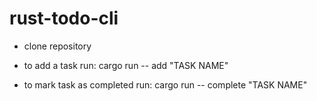 # rust-todo-cli

- clone repository

- to add a task run:
  cargo run -- add "TASK NAME"
  
- to mark task as completed run: 
 cargo run -- complete "TASK NAME"
  
